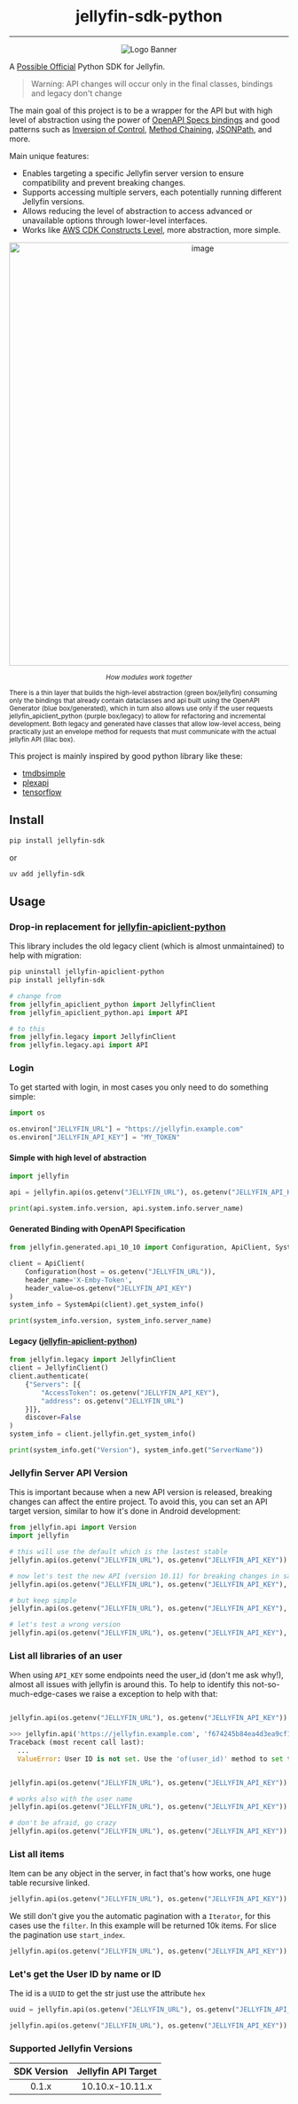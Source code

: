 <h1 align="center">jellyfin-sdk-python</h1>

---

<p align="center">
<img alt="Logo Banner" src="https://raw.githubusercontent.com/jellyfin/jellyfin-ux/master/branding/SVG/banner-logo-solid.svg?sanitize=true"/>
</p>

A [Possible Official](https://jellyfin.org/docs/general/contributing/branding) Python SDK for Jellyfin.

> Warning: API changes will occur only in the final classes, bindings and legacy don't change

The main goal of this project is to be a wrapper for the API but with high level of abstraction using the power of [OpenAPI Specs bindings](https://github.com/OpenAPITools/openapi-generator) and good patterns such as [Inversion of Control](https://en.wikipedia.org/wiki/Inversion_of_control), [Method Chaining](https://en.wikipedia.org/wiki/Method_chaining), [JSONPath](https://en.wikipedia.org/wiki/JSONPath), and more.

Main unique features:
- Enables targeting a specific Jellyfin server version to ensure compatibility and prevent breaking changes.
- Supports accessing multiple servers, each potentially running different Jellyfin versions.
- Allows reducing the level of abstraction to access advanced or unavailable options through lower-level interfaces.
- Works like [AWS CDK Constructs Level](https://blog.shikisoft.com/aws-cdk-construct-levels/), more abstraction, more simple.

<div align="center">
<img width="682" height="762" alt="image" src="https://github.com/user-attachments/assets/5e878d51-6c0f-441b-a35b-94e93d9c3340" />


<em><small>How modules work together</small></em>
</div>

<small>
There is a thin layer that builds the high-level abstraction (green box/jellyfin) consuming only the bindings that already contain dataclasses and api built using the OpenAPI Generator (blue box/generated), which in turn also allows use only if the user requests jellyfin_apiclient_python (purple box/legacy) to allow for refactoring and incremental development. Both legacy and generated have classes that allow low-level access, being practically just an envelope method for requests that must communicate with the actual jellyfin API (lilac box).
</small>

This project is mainly inspired by good python library like these:
- [tmdbsimple](https://github.com/celiao/tmdbsimple)
- [plexapi](https://github.com/pushingkarmaorg/python-plexapi)
- [tensorflow](https://github.com/tensorflow/tensorflow)

## Install

```sh
pip install jellyfin-sdk
```

or

```sh
uv add jellyfin-sdk
```

## Usage

### Drop-in replacement for [jellyfin-apiclient-python](https://github.com/jellyfin/jellyfin-apiclient-python)

This library includes the old legacy client (which is almost unmaintained) to help with migration:

```sh
pip uninstall jellyfin-apiclient-python
pip install jellyfin-sdk
```

```python
# change from
from jellyfin_apiclient_python import JellyfinClient
from jellyfin_apiclient_python.api import API

# to this
from jellyfin.legacy import JellyfinClient
from jellyfin.legacy.api import API
```

### Login

To get started with login, in most cases you only need to do something simple:

```python
import os

os.environ["JELLYFIN_URL"] = "https://jellyfin.example.com"
os.environ["JELLYFIN_API_KEY"] = "MY_TOKEN"
```

#### Simple with high level of abstraction

```python
import jellyfin

api = jellyfin.api(os.getenv("JELLYFIN_URL"), os.getenv("JELLYFIN_API_KEY"))

print(api.system.info.version, api.system.info.server_name)
```

#### Generated Binding with OpenAPI Specification

```python
from jellyfin.generated.api_10_10 import Configuration, ApiClient, SystemApi

client = ApiClient(
    Configuration(host = os.getenv("JELLYFIN_URL")), 
    header_name='X-Emby-Token', 
    header_value=os.getenv("JELLYFIN_API_KEY")
)
system_info = SystemApi(client).get_system_info()

print(system_info.version, system_info.server_name)
```

#### Legacy ([jellyfin-apiclient-python](https://github.com/jellyfin/jellyfin-apiclient-python))

```python
from jellyfin.legacy import JellyfinClient
client = JellyfinClient()
client.authenticate(
    {"Servers": [{
        "AccessToken": os.getenv("JELLYFIN_API_KEY"), 
        "address": os.getenv("JELLYFIN_URL")
    }]}, 
    discover=False
)
system_info = client.jellyfin.get_system_info()

print(system_info.get("Version"), system_info.get("ServerName"))
```

### Jellyfin Server API Version

This is important because when a new API version is released, breaking changes can affect the entire project. 
To avoid this, you can set an API target version, similar to how it's done in Android development:

```python
from jellyfin.api import Version
import jellyfin

# this will use the default which is the lastest stable
jellyfin.api(os.getenv("JELLYFIN_URL"), os.getenv("JELLYFIN_API_KEY"))

# now let's test the new API (version 10.11) for breaking changes in same endpoint
jellyfin.api(os.getenv("JELLYFIN_URL"), os.getenv("JELLYFIN_API_KEY"), Version.V10_11)

# but keep simple
jellyfin.api(os.getenv("JELLYFIN_URL"), os.getenv("JELLYFIN_API_KEY"), '10.11')

# let's test a wrong version
jellyfin.api(os.getenv("JELLYFIN_URL"), os.getenv("JELLYFIN_API_KEY"), '99')
```

### List all libraries of an user

When using `API_KEY` some endpoints need the user_id (don't me ask why!), almost all issues with jellyfin is around this.
To help to identify this not-so-much-edge-cases we raise a exception to help with that:

```python

jellyfin.api(os.getenv("JELLYFIN_URL"), os.getenv("JELLYFIN_API_KEY")).user.libraries

>>> jellyfin.api('https://jellyfin.example.com', 'f674245b84ea4d3ea9cf11').user.libraries
Traceback (most recent call last):
  ...
  ValueError: User ID is not set. Use the 'of(user_id)' method to set the user context.


jellyfin.api(os.getenv("JELLYFIN_URL"), os.getenv("JELLYFIN_API_KEY")).user.of('f674245b84ea4d3ea9cf11').libraries

# works also with the user name
jellyfin.api(os.getenv("JELLYFIN_URL"), os.getenv("JELLYFIN_API_KEY")).user.of('niels').libraries

# don't be afraid, go crazy
jellyfin.api(os.getenv("JELLYFIN_URL"), os.getenv("JELLYFIN_API_KEY")).user.of('niels').id
```

### List all items

Item can be any object in the server, in fact that's how works, one huge table recursive linked.

```python
jellyfin.api(os.getenv("JELLYFIN_URL"), os.getenv("JELLYFIN_API_KEY")).items.all
```

We still don't give you the automatic pagination with a `Iterator`, for this cases use the `filter`.
In this example will be returned 10k items. For slice the pagination use `start_index`.

```python
jellyfin.api(os.getenv("JELLYFIN_URL"), os.getenv("JELLYFIN_API_KEY")).items.filter(limit=10000)
```

### Let's get the User ID by name or ID

The id is a `UUID` to get the str just use the attribute `hex`

```python
uuid = jellyfin.api(os.getenv("JELLYFIN_URL"), os.getenv("JELLYFIN_API_KEY")).user.by_name('niels').id.hex

jellyfin.api(os.getenv("JELLYFIN_URL"), os.getenv("JELLYFIN_API_KEY")).user.by_id(uuid).name
```

### Supported Jellyfin Versions

| SDK Version | Jellyfin API Target |
|:-:|:-:|
| 0.1.x | 10.10.x-10.11.x |
